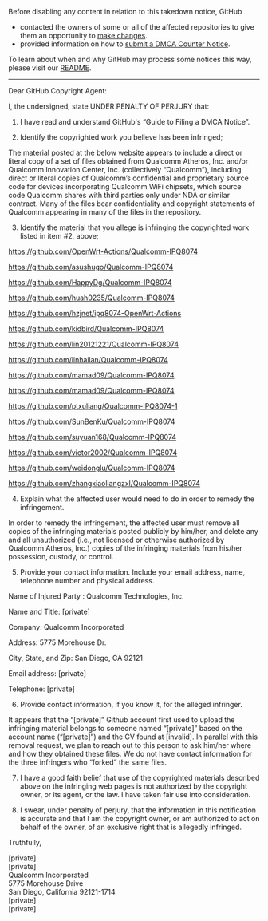 Before disabling any content in relation to this takedown notice, GitHub
- contacted the owners of some or all of the affected repositories to give them an opportunity to [make changes](https://docs.github.com/en/github/site-policy/dmca-takedown-policy#a-how-does-this-actually-work).
- provided information on how to [submit a DMCA Counter Notice](https://docs.github.com/en/articles/guide-to-submitting-a-dmca-counter-notice).

To learn about when and why GitHub may process some notices this way, please visit our [README](https://github.com/github/dmca/blob/master/README.md#anatomy-of-a-takedown-notice).

---

Dear GitHub Copyright Agent:

 

I, the undersigned, state UNDER PENALTY OF PERJURY that:

 

1) I have read and understand GitHub's “Guide to Filing a DMCA Notice”.

 

2) Identify the copyrighted work you believe has been infringed;

The material posted at the below website appears to include a direct or literal copy of a set of files obtained from Qualcomm Atheros, Inc. and/or Qualcomm Innovation Center, Inc. (collectively “Qualcomm”), including direct or literal copies of Qualcomm’s confidential and proprietary source code for devices incorporating Qualcomm WiFi chipsets, which source code Qualcomm shares with third parties only under NDA or similar contract.  Many of the files bear confidentiality and copyright statements of Qualcomm appearing in many of the files in the repository.

 

3) Identify the material that you allege is infringing the copyrighted work listed in item #2, above;

 

https://github.com/OpenWrt-Actions/Qualcomm-IPQ8074

https://github.com/asushugo/Qualcomm-IPQ8074

https://github.com/HappyDg/Qualcomm-IPQ8074

https://github.com/huah0235/Qualcomm-IPQ8074

https://github.com/hzjnet/ipq8074-OpenWrt-Actions

https://github.com/kidbird/Qualcomm-IPQ8074

https://github.com/lin20121221/Qualcomm-IPQ8074

https://github.com/linhailan/Qualcomm-IPQ8074

https://github.com/mamad09/Qualcomm-IPQ8074

https://github.com/mamad09/Qualcomm-IPQ8074

https://github.com/ptxuliang/Qualcomm-IPQ8074-1

https://github.com/SunBenKu/Qualcomm-IPQ8074

https://github.com/suyuan168/Qualcomm-IPQ8074

https://github.com/victor2002/Qualcomm-IPQ8074

https://github.com/weidonglu/Qualcomm-IPQ8074

https://github.com/zhangxiaoliangzxl/Qualcomm-IPQ8074

 

4) Explain what the affected user would need to do in order to remedy the infringement.

 

In order to remedy the infringement, the affected user must remove all copies of the infringing materials posted publicly by him/her, and delete any and all unauthorized (i.e., not licensed or otherwise authorized by Qualcomm Atheros, Inc.) copies of the infringing materials from his/her possession, custody, or control.

 

5) Provide your contact information. Include your email address, name, telephone number and physical address.

 

Name of Injured Party : Qualcomm Technologies, Inc.

Name and Title: [private]

Company: Qualcomm Incorporated

Address: 5775 Morehouse Dr.

City, State, and Zip: San Diego, CA  92121

Email address:  [private]

Telephone: [private]

 

6)  Provide contact information, if you know it, for the alleged infringer.

 

It appears that the “[private]” Github account first used to upload the infringing material belongs to someone named “[private]” based on the account name (“[private]”) and the CV found at [invalid].  In parallel with this removal request, we plan to reach out to this person to ask him/her where and how they obtained these files.  We do not have contact information for the three infringers who “forked” the same files.

 

7)  I have a good faith belief that use of the copyrighted materials described above on the infringing web pages is not authorized by the copyright owner, or its agent, or the law. I have taken fair use into consideration.

 

8)  I swear, under penalty of perjury, that the information in this notification is accurate and that I am the copyright owner, or am authorized to act on behalf of the owner, of an exclusive right that is allegedly infringed.

 

 

Truthfully,

 

 

 

 

 

[private]  
[private]  
Qualcomm Incorporated  
5775 Morehouse Drive  
San Diego, California 92121-1714  
[private]  
[private]  
